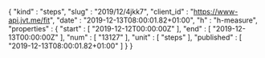 {
  "kind" : "steps",
  "slug" : "2019/12/4jkk7",
  "client_id" : "https://www-api.jvt.me/fit",
  "date" : "2019-12-13T08:00:01.82+01:00",
  "h" : "h-measure",
  "properties" : {
    "start" : [ "2019-12-12T00:00:00Z" ],
    "end" : [ "2019-12-13T00:00:00Z" ],
    "num" : [ "13127" ],
    "unit" : [ "steps" ],
    "published" : [ "2019-12-13T08:00:01.82+01:00" ]
  }
}
